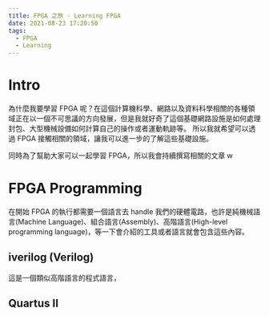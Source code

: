 ```yaml
---
title: FPGA 之旅 - Learning FPGA
date: 2021-08-23 17:20:50
tags:
  - FPGA
  - Learning
---
```


# Intro
為什麼我要學習 FPGA 呢？在這個計算機科學、網路以及資料科學相關的各種領域正在以一個不可思議的方向發展，但是我就好奇了這個基礎網路設施是如何處理封包、大型機械設備如何計算自己的操作或者運動軌跡等。
所以我就希望可以透過 FPGA 接觸相關的領域，讓我可以進一步的了解這些基礎設施。

同時為了幫助大家可以一起學習 FPGA，所以我會持續撰寫相關的文章 w

# FPGA Programming
在開始 FPGA 的執行都需要一個語言去 handle 我們的硬體電路，也許是純機械語言(Machine Language)、組合語言(Assembly)、高階語言(High-level programming language)，等一下會介紹的工具或者語言就會包含這些內容。

## iverilog (Verilog)
這是一個類似高階語言的程式語言，

## Quartus II

